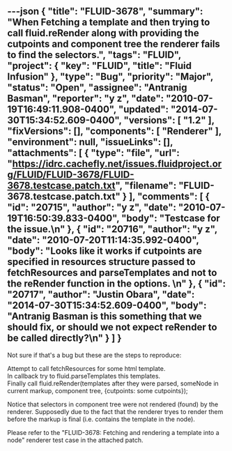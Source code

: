 ---json
{
  "title": "FLUID-3678",
  "summary": "When Fetching a template and then trying to call fluid.reRender along with providing the cutpoints and component tree the renderer fails to find the selectors.",
  "tags": "FLUID",
  "project": {
    "key": "FLUID",
    "title": "Fluid Infusion"
  },
  "type": "Bug",
  "priority": "Major",
  "status": "Open",
  "assignee": "Antranig Basman",
  "reporter": "y z",
  "date": "2010-07-19T16:49:11.908-0400",
  "updated": "2014-07-30T15:34:52.609-0400",
  "versions": [
    "1.2"
  ],
  "fixVersions": [],
  "components": [
    "Renderer"
  ],
  "environment": null,
  "issueLinks": [],
  "attachments": [
    {
      "type": "file",
      "url": "https://idrc.cachefly.net/issues.fluidproject.org/FLUID/FLUID-3678/FLUID-3678.testcase.patch.txt",
      "filename": "FLUID-3678.testcase.patch.txt"
    }
  ],
  "comments": [
    {
      "id": "20715",
      "author": "y z",
      "date": "2010-07-19T16:50:39.833-0400",
      "body": "Testcase for the issue.\n"
    },
    {
      "id": "20716",
      "author": "y z",
      "date": "2010-07-20T11:14:35.992-0400",
      "body": "Looks like it works if cutpoints are specified in resources structure passed to fetchResources and parseTemplates and not to the reRender function in the options.&#x20;\n"
    },
    {
      "id": "20717",
      "author": "Justin Obara",
      "date": "2014-07-30T15:34:52.609-0400",
      "body": "Antranig Basman is this something that we should fix, or should we not expect reRender to be called directly?\n"
    }
  ]
}
---
Not sure if that's a bug but these are the steps to reproduce:

Attempt to call fetchResources for some html template.\
In callback try to fluid.parseTemplates this templates.\
Finally call fluid.reRender(templates after they were parsed, someNode in current markup, component tree, {cutpoints: some cutpoints});

Notice that selectors in component tree were not rendered (found) by the renderer. Supposedly due to the fact that the renderer tryes to render them before the markup is final (i.e. contains the template in the node).

Please refer to the "FLUID-3678: Fetching and rendering a template into a node" renderer test case in the attached patch.

        